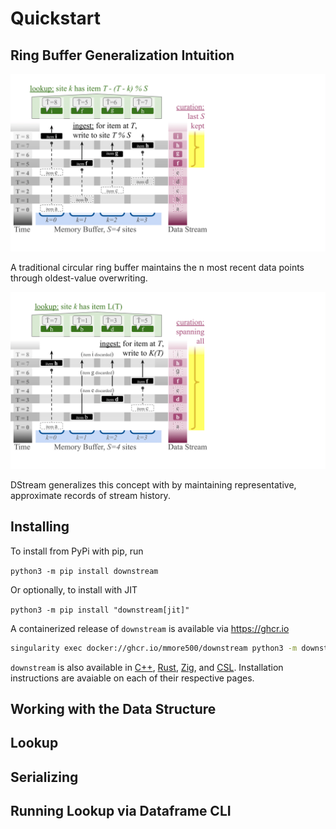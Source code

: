 # Quickstart

## Ring Buffer Generalization Intuition

![Traditional ring buffer](buffer-2.png)

A traditional circular ring buffer maintains the n most recent data points through oldest-value overwriting.

![DStream](buffer-1.png)

DStream generalizes this concept with by maintaining representative, approximate records of stream history.


## Installing

To install from PyPi with pip, run

`python3 -m pip install downstream`

Or optionally, to install with JIT

`python3 -m pip install "downstream[jit]"`

A containerized release of `downstream` is available via <https://ghcr.io>

```bash
singularity exec docker://ghcr.io/mmore500/downstream python3 -m downstream --help
```

`downstream` is also available in [C++](cpp.md), [Rust](rust.md), [Zig](zig.md), and [CSL](csl.md). Installation instructions are avaiable on each of their respective pages.

## Working with the Data Structure


## Lookup


## Serializing


## Running Lookup via Dataframe CLI